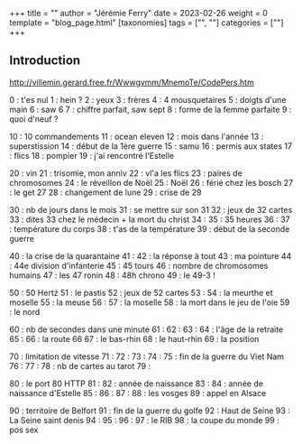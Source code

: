 +++
title = ""
author = "Jérémie Ferry"
date = 2023-02-26
weight = 0
template = "blog_page.html"
[taxonomies]
tags = ["", ""]
categories = [""]
+++

## Introduction

http://villemin.gerard.free.fr/Wwwgvmm/MnemoTe/CodePers.htm

0 : t'es nul
1 : hein ?
2 : yeux
3 : frères
4 : 4 mousquetaires
5 : doigts d'une main
6 : saw 6
7 : chiffre parfait, saw sept
8 : forme de la femme parfaite
9 : quoi d'neuf ?

10 : 10 commandements
11 : ocean eleven
12 : mois dans l'année
13 : superstission
14 : début de la 1ère guerre
15 : samu
16 : permis aux states
17 : flics
18 : pompier
19 : j'ai rencontré l'Estelle

20 : vin
21 : trisomie, mon anniv
22 : vl'a les flics
23 : paires de chromosomes
24 : le réveillon de Noël
25 : Noël
26 : férié chez les bosch
27 : le get 27
28 : changement de lune
29 : crise de 29

30 : nb de jours dans le mois
31 : se mettre sur son 31
32 : jeux de 32 cartes
33 : dites 33 chez le médecin + la mort du christ
34 : 
35 : 35 heures
36 : 
37 : température du corps
38 : t'as de la température
39 : début de la seconde guerre

40 : la crise de la quarantaine
41 : 
42 : la réponse à tout
43 : ma pointure
44 : 44e division d'infanterie
45 : 45 tours
46 : nombre de chromosomes humains
47 : les 47 ronin
48 : 48h chrono
49 : le 49-3 !

50 : 50 Hertz
51 : le pastis
52 : jeux de 52 cartes
53 : 
54 : la meurthe et moselle
55 : la meuse
56 : 
57 : la moselle
58 : la mort dans le jeu de l'oie
59 : le nord

60 : nb de secondes dans une minute
61 : 
62 : 
63 : 
64 : l'âge de la retraite
65 : 
66 : la route 66
67 : le bas-rhin
68 : le haut-rhin
69 : la position

70 : limitation de vitesse
71 : 
72 : 
73 : 
74 : 
75 : fin de la guerre du Viet Nam
76 : 
77 : 
78 : nb de cartes au tarot
79 : 

80 : le port 80 HTTP
81 : 
82 : année de naissance
83 : 
84 : année de naissance d'Estelle
85 : 
86 : 
87 : 
88 : les vosges
89 : appel en Alsace

90 : territoire de Belfort
91 : fin de la guerre du golfe
92 : Haut de Seine
93 : La Seine saint denis
94 : 
95 : 
96 : 
97 : le RIB
98 : la coupe du monde
99 : pos sex
